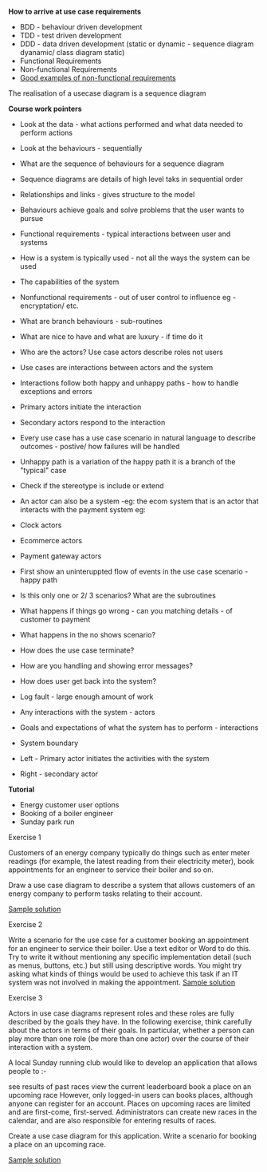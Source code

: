 __How to arrive at use case requirements__

- BDD - behaviour driven development
- TDD - test driven development
- DDD - data driven development (static or dynamic - sequence diagram dyanamic/ class diagram static)
- Functional Requirements
- Non-functional Requirements
- [Good examples of non-functional requirements](https://www.geeksforgeeks.org/functional-vs-non-functional-requirements/)

The realisation of a usecase diagram is a sequence diagram

__Course work pointers__

- Look at the data - what actions performed and what data needed to perform actions
- Look at the behaviours - sequentially
- What are the sequence of behaviours for a sequence diagram
- Sequence diagrams are details of high level taks in sequential order
- Relationships and links - gives structure to the model
- Behaviours achieve goals and solve problems that the user wants to pursue
- Functional requirements - typical interactions between user and systems
- How is a system is typically used - not all the ways the system can be used
- The capabilities of the system
- Nonfunctional requirements - out of user control to influence eg - encryptation/ etc.
- What are branch behaviours - sub-routines
- What are nice to have and what are luxury - if time do it
- Who are the actors? Use case actors describe roles not users
- Use cases are interactions between actors and the system
- Interactions follow both happy and unhappy paths - how to handle exceptions and errors
- Primary actors initiate the interaction
- Secondary actors respond to the interaction
- Every use case has a use case scenario in natural language to describe outcomes - postive/ how failures will be handled
- Unhappy path is a variation of the happy path it is a branch of the "typical" case
- Check if the stereotype is include or extend
- An actor can also be a system -eg: the ecom system that is an actor that interacts with the payment system
eg:
- Clock actors
- Ecommerce actors
- Payment gateway actors

- First show an uninteruppted flow of events in the use case scenario - happy path
- Is this only one or 2/ 3 scenarios? What are the subroutines
- What happens if things go wrong - can you matching details - of customer to payment
- What happens in the no shows scenario?
- How does the use case terminate? 
- How are you handling and showing error messages?
- How does user get back into the system?
- Log fault - large enough amount of work
- Any interactions with the system - actors
- Goals and expectations of what the system has to perform - interactions
- System boundary
- Left - Primary actor initiates the activities with the system
- Right - secondary actor

__Tutorial__

- Energy customer user options
- Booking of a boiler engineer
- Sunday park run


Exercise 1

Customers of an energy company typically do things such as enter meter readings (for example, the latest reading from their electricity meter), book appointments for an engineer to service their boiler and so on.

Draw a use case diagram to describe a system that allows customers of an energy company to perform tasks relating to their account.


[Sample solution](https://gist.github.com/simoncourtenage/ac6c7f2f040313c7aabbd5a8971ef893)

Exercise 2

Write a scenario for the use case for a customer booking an appointment for an engineer to service their boiler. Use a text editor or Word to do this. Try to write it without mentioning any specific implementation detail (such as menus, buttons, etc.) but still using descriptive words. You might try asking what kinds of things would be used to achieve this task if an IT system was not involved in making the appointment.
[Sample solution](https://gist.github.com/simoncourtenage/917d9edb1082b5af0da3a2701de9a766)


Exercise 3

Actors in use case diagrams represent roles and these roles are fully described by the goals they have. In the following exercise, think carefully about the actors in terms of their goals. In particular, whether a person can play more than one role (be more than one actor) over the course of their interaction with a system.

A local Sunday running club would like to develop an application that allows people to :-

see results of past races
view the current leaderboard
book a place on an upcoming race
However, only logged-in users can books places, although anyone can register for an account. Places on upcoming races are limited and are first-come, first-served. Administrators can create new races in the calendar, and are also responsible for entering results of races.

Create a use case diagram for this application. Write a scenario for booking a place on an upcoming race.

[Sample solution](https://gist.github.com/simoncourtenage/7b4d2cde1510a3c557dc2028f3a8e819)
